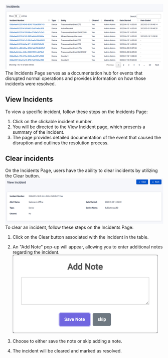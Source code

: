 ![Alt text](../assets/images/alerts/Incidents_Table.png)
The Incidents Page serves as a documentation hub for events that disrupted normal operations and provides information on how those incidents were resolved.

## View Incidents

To view a specific incident, follow these steps on the Incidents Page:

1. Click on the clickable incident number.
2. You will be directed to the View Incident page, which presents a summary of the incident.
3. The page provides detailed documentation of the event that caused the disruption and outlines the resolution process.

## Clear incidents

On the Incidents Page, users have the ability to clear incidents by utilizing the Clear button.
![Alt text](../assets/images/alerts/View_Incident.png)
To clear an incident, follow these steps on the Incidents Page:

1. Click on the Clear button associated with the incident in the table.
2. An "Add Note" pop-up will appear, allowing you to enter additional notes regarding the incident.
   ![Alt text](../assets/images/alerts/Traxsense-Alerts-Add-Notes.png)

3. Choose to either save the note or skip adding a note.
4. The incident will be cleared and marked as resolved.
